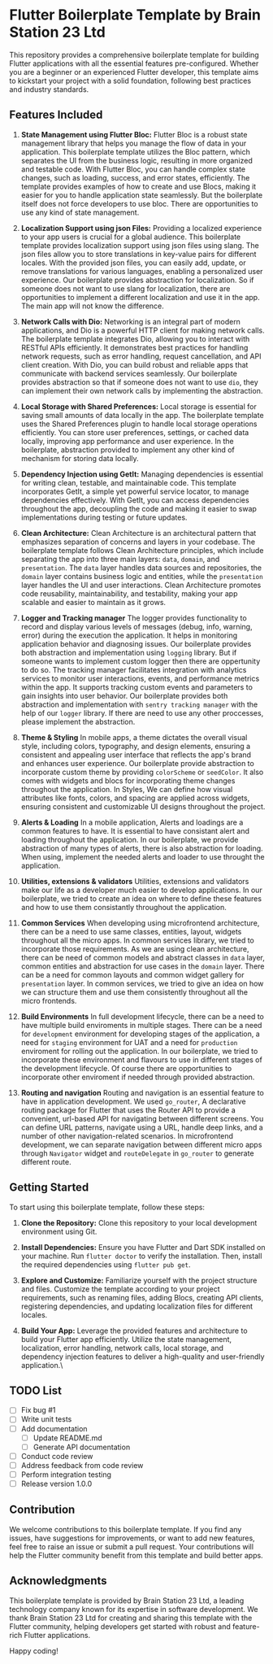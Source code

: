 # Flutter Boilerplate Template by Brain Station 23 Ltd

This repository provides a comprehensive boilerplate template for building Flutter applications with
all the essential features pre-configured. Whether you are a beginner or an experienced Flutter
developer, this template aims to kickstart your project with a solid foundation, following best
practices and industry standards.

## Features Included

1. **State Management using Flutter Bloc:**
   Flutter Bloc is a robust state management library that helps you manage the flow of data in your
   application. This boilerplate template utilizes the Bloc pattern, which separates the UI from the
   business logic, resulting in more organized and testable code. With Flutter Bloc, you can handle
   complex state changes, such as loading, success, and error states, efficiently. The template
   provides examples of how to create and use Blocs, making it easier for you to handle application
   state seamlessly. But the boilerplate itself does not force developers to use bloc. There are opportunities
   to use any kind of state management.

2. **Localization Support using json Files:**
   Providing a localized experience to your app users is crucial for a global audience. This
   boilerplate template provides localization support using json files using slang. The json files allow you to
   store translations in key-value pairs for different locales. With the provided json files, you can
   easily add, update, or remove translations for various languages, enabling a personalized user
   experience. Our boilerplate provides abstraction for localization. So if someone does not want to use slang for localization, there are opportunities to implement a different localization and use it in the app. The main app will not know the difference.

3. **Network Calls with Dio:**
   Networking is an integral part of modern applications, and Dio is a powerful HTTP client for
   making network calls. The boilerplate template integrates Dio, allowing you to interact with
   RESTful APIs efficiently. It demonstrates best practices for handling network requests, such as
   error handling, request cancellation, and API client creation. With Dio, you can build robust and
   reliable apps that communicate with backend services seamlessly. Our boilerplate provides abstraction so that if someone does not want to use `dio`, they can implement their own network calls by implementing the abstraction.

4. **Local Storage with Shared Preferences:**
   Local storage is essential for saving small amounts of data locally in the app. The boilerplate
   template uses the Shared Preferences plugin to handle local storage operations efficiently. You
   can store user preferences, settings, or cached data locally, improving app performance and user
   experience. In the boilerplate, abstraction provided to implement any other kind of mechanism for storing data locally.

5. **Dependency Injection using GetIt:**
   Managing dependencies is essential for writing clean, testable, and maintainable code. This
   template incorporates GetIt, a simple yet powerful service locator, to manage dependencies
   effectively. With GetIt, you can access dependencies throughout the app, decoupling the code and
   making it easier to swap implementations during testing or future updates.

6. **Clean Architecture:**
   Clean Architecture is an architectural pattern that emphasizes separation of concerns and layers
   in your codebase. The boilerplate template follows Clean Architecture principles, which include
   separating the app into three main layers: `data`, `domain`, and `presentation`. The `data` layer
   handles data sources and repositories, the `domain` layer contains business logic and entities,
   while the `presentation` layer handles the UI and user interactions. Clean Architecture promotes
   code reusability, maintainability, and testability, making your app scalable and easier to
   maintain as it grows.

7. **Logger and Tracking manager**
   The logger provides functionality to record and display various levels of messages (debug, info, warning, error) during the execution the application. It helps in monitoring application behavior and diagnosing issues. Our boilerplate provides both abstraction and implementation using `logging` library. But if someone wants to implement custom logger then there are oppertunity to do so. 
   The tracking manager facilitates integration with analytics services to monitor user interactions, events, and performance metrics within the app. It supports tracking custom events and parameters to gain insights into user behavior. Our boilerplate provides both abstraction and implementation with `sentry tracking manager` with the help of our `logger` library. If there are need to use any other proccesses, please implement the abstraction.

8. **Theme & Styling**
   In mobile apps, a theme dictates the overall visual style, including colors, typography, and design elements, ensuring a consistent and appealing user interface that reflects the app's brand and enhances user experience. Our boilerplate provide abstraction to incorporate custom theme by providing `colorScheme` or `seedColor`. It also comes with widgets and blocs for incorporating theme changes throughout the application.
   In Styles, We can define how visual attributes like fonts, colors, and spacing are applied across widgets, ensuring consistent and customizable UI designs throughout the project. 

9. **Alerts & Loading**
   In a mobile application, Alerts and loadings are a common features to have. It is essential to have consistant alert and loading throughout the application. In our boilerplate, we provide abstraction of many types of alerts, there is also abstraction for loading. When using, implement the needed alerts and loader to use throught the application.

10. **Utilities, extensions & validators**
    Utilities, extensions and validators make our life as a developer much easier to develop applications. In our boilerplate, we tried to create an idea on where to define these features and how to use them consistantly throughout the application. 

11. **Common Services**
    When developing using microfrontend architecture, there can be a need to use same classes, entities, layout, widgets throughout all the micro apps. In common services library, we tried to incorporate those requirements. As we are using clean architecture, there can be need of common models and abstract classes in `data` layer, common entities and abstraction for use cases in the `domain` layer. There can be a need for common layouts and common widget gallery for `presentation` layer. In common services, we tried to give an idea on how we can structure them and use them consistently throughout all the micro frontends.

12. **Build Environments**
    In full development lifecycle, there can be a need to have multiple build enviroments in multiple stages. There can be a need for `development` environment for developing stages of the application, a need for `staging` environment for UAT and a need for `production` enviroment for rolling out the application. In our boilerplate, we tried to incorporate these environment and flavours to use in different stages of the development lifecycle. Of course there are opportunities to incorporate other enviroment if needed through provided abstraction.

13. **Routing and navigation**
    Routing and navigation is an essential feature to have in application development. We used `go_router`, A declarative routing package for Flutter that uses the Router API to provide a convenient, url-based API for navigating between different screens. You can define URL patterns, navigate using a URL, handle deep links, and a number of other navigation-related scenarios. 
    In microfrontend development, we can separate navigation between different micro apps through `Navigator` widget and `routeDelegate` in `go_router` to generate different route. 


 

## Getting Started

To start using this boilerplate template, follow these steps:

1. **Clone the Repository:**
   Clone this repository to your local development environment using Git.

2. **Install Dependencies:**
   Ensure you have Flutter and Dart SDK installed on your machine. Run `flutter doctor` to verify
   the installation. Then, install the required dependencies using `flutter pub get`.

3. **Explore and Customize:**
   Familiarize yourself with the project structure and files. Customize the template according to
   your project requirements, such as renaming files, adding Blocs, creating API clients,
   registering dependencies, and updating localization files for different locales.

4. **Build Your App:**
   Leverage the provided features and architecture to build your Flutter app efficiently. Utilize
   the state management, localization, error handling, network calls, local storage, and dependency
   injection features to deliver a high-quality and user-friendly application.\

## TODO List

- [ ] Fix bug #1
- [ ] Write unit tests
- [ ] Add documentation
   - [ ] Update README.md
   - [ ] Generate API documentation
- [ ] Conduct code review
- [ ] Address feedback from code review
- [ ] Perform integration testing
- [ ] Release version 1.0.0

## Contribution

We welcome contributions to this boilerplate template. If you find any issues, have suggestions for
improvements, or want to add new features, feel free to raise an issue or submit a pull request.
Your contributions will help the Flutter community benefit from this template and build better apps.


## Acknowledgments

This boilerplate template is provided by Brain Station 23 Ltd, a leading technology company known
for its expertise in software development. We thank Brain Station 23 Ltd for creating and sharing
this template with the Flutter community, helping developers get started with robust and
feature-rich Flutter applications.

Happy coding!
